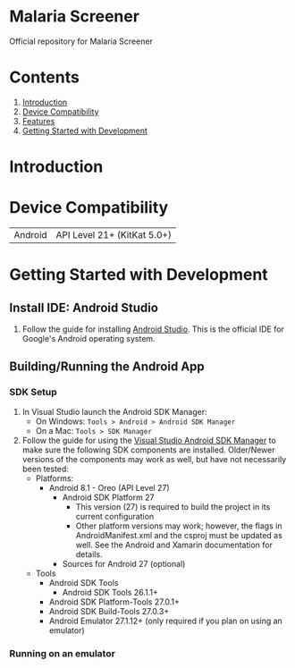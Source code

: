 # Malaria Screener
Official repository for Malaria Screener

# Contents

1. [Introduction](#introduction)
1. [Device Compatibility](#device-compatibility)
1. [Features](#features)
1. [Getting Started with Development](#getting-started-with-development)

# Introduction

# Device Compatibility

|          |                             |
| -------- | --------------------------- |
| Android  | API Level 21+ (KitKat 5.0+) |


# Getting Started with Development

## Install IDE: Android Studio
1. Follow the guide for installing [Android Studio](https://developer.android.com/studio/install). This is the official IDE for Google's Android operating system.

## Building/Running the Android App

### SDK Setup
1. In Visual Studio launch the Android SDK Manager:
    * On Windows: `Tools > Android > Android SDK Manager`
    * On a Mac: `Tools > SDK Manager`
1. Follow the guide for using the [Visual Studio Android SDK Manager](https://docs.microsoft.com/en-us/xamarin/android/get-started/installation/android-sdk) to make sure the following SDK components are installed. Older/Newer versions of the components may work as well, but have not necessarily been tested:
    * Platforms:
      * Android 8.1 - Oreo (API Level 27)
        * Android SDK Platform 27
          * This version (27) is required to build the project in its current configuration
          * Other platform versions may work; however, the flags in AndroidManifest.xml and the csproj must be updated as well. See the Android and Xamarin documentation for details.
        * Sources for Android 27 (optional)
    * Tools
      * Android SDK Tools
        * Android SDK Tools 26.1.1+
      * Android SDK Platform-Tools 27.0.1+
      * Android SDK Build-Tools 27.0.3+
      * Android Emulator 27.1.12+ (only required if you plan on using an emulator)

### Running on an emulator
